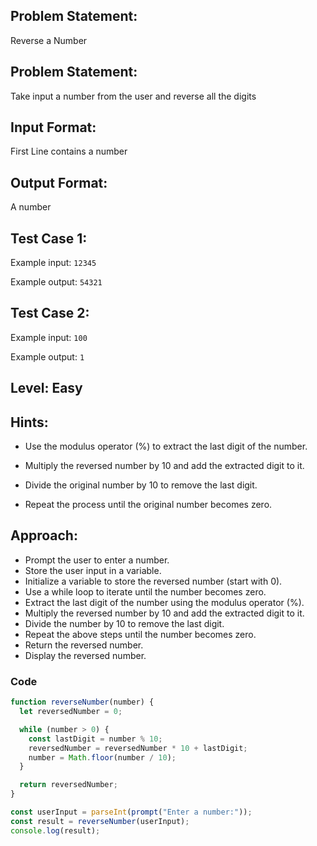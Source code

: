 ## Problem Statement:

Reverse a Number

## Problem Statement:

Take input a number from the user and reverse
all the digits

## Input Format:

First Line contains a number

## Output Format:

A number

## Test Case 1:

Example input:
`12345`

Example output:
`54321`

## Test Case 2:

Example input:
`100`

Example output:
`1`

## Level: Easy

## Hints:

- Use the modulus operator (%) to extract the last
  digit of the number.
- Multiply the reversed number by 10 and add the
  extracted digit to it.

- Divide the original number by 10 to remove
  the last digit.
- Repeat the process until the original number
  becomes zero.

## Approach:

- Prompt the user to enter a number.
- Store the user input in a variable.
- Initialize a variable to store the reversed number (start with 0).
- Use a while loop to iterate until the number becomes zero.
- Extract the last digit of the number using the modulus operator (%).
- Multiply the reversed number by 10 and add the extracted digit to it.
- Divide the number by 10 to remove the last digit.
- Repeat the above steps until the number becomes zero.
- Return the reversed number.
- Display the reversed number.

### Code

```JavaScript
function reverseNumber(number) {
  let reversedNumber = 0;

  while (number > 0) {
    const lastDigit = number % 10;
    reversedNumber = reversedNumber * 10 + lastDigit;
    number = Math.floor(number / 10);
  }

  return reversedNumber;
}

const userInput = parseInt(prompt("Enter a number:"));
const result = reverseNumber(userInput);
console.log(result);
```
